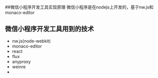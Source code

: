 ##微信小程序开发工具实现原理
    微信小程序是在nodejs上开发的，基于nw.js和monaco-editor
## 微信小程序开发工具用到的技术
* nw.js(node-webkit)
* monaco-editor
* react
* flux
* anyproxy
* weinre
* 